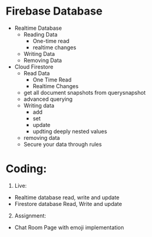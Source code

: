 # Firebase Database

- Realtime Database
  - Reading Data
    - One-time read
    - realtime changes
  - Writing Data
  - Removing Data
- Cloud Firestore
  - Read Data
    - One Time Read
    - Realtime Changes
  - get all document snapshots from querysnapshot
  - advanced querying
  - Writing data
    - add
    - set
    - update
    - updting deeply nested values
  - removing data
  - Secure your data through rules

# Coding:

1. Live:
- Realtime database read, write and update
- Firestore database Read, Write and update
2. Assignment:
- Chat Room Page with emoji implementation

